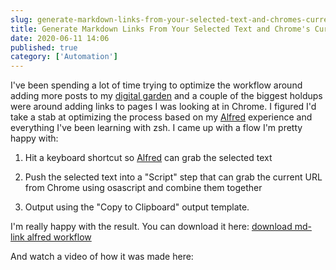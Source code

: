 ```yaml
---
slug: generate-markdown-links-from-your-selected-text-and-chromes-current-url-using-alfred
title: Generate Markdown Links From Your Selected Text and Chrome's Current Url Using Alfred
date: 2020-06-11 14:06
published: true
category: ['Automation']
---
```


I've been spending a lot of time trying to optimize the workflow around adding more posts to my [digital garden](https://johnlindquist.com/) and a couple of the biggest holdups were around adding links to pages I was looking at in Chrome. I figured I'd take a stab at optimizing the process based on my [Alfred](https://www.alfredapp.com/) experience and everything I've been learning with zsh. I came up with a flow I'm pretty happy with:

1. Hit a keyboard shortcut so [Alfred](https://www.alfredapp.com/) can grab the selected text

2. Push the selected text into a "Script" step that can grab the current URL from Chrome using osascript and combine them together

3. Output using the "Copy to Clipboard" output template.

I'm really happy with the result. You can download it here: [download md-link alfred workflow](https://github.com/johnlindquist/alfred-workflows/blob/master/md-link.alfredworkflow?raw=true)


And watch a video of how it was made here:

<EggheadEmbed slug="egghead-generate-a-markdown-link-from-selected-text-with-chrome-s-current-url-using-alfred"/>